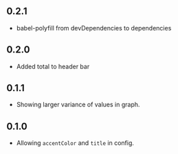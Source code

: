 ## 0.2.1

- babel-polyfill from devDependencies to dependencies

## 0.2.0

- Added total to header bar

## 0.1.1

- Showing larger variance of values in graph.

## 0.1.0

- Allowing `accentColor` and `title` in config.